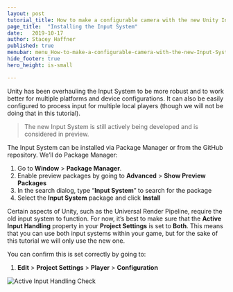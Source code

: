 ```yaml
---
layout: post
tutorial_title: How to make a configurable camera with the new Unity Input System
page_title:  "Installing the Input System"
date:   2019-10-17
author: Stacey Haffner
published: true
menubar: menu_How-to-make-a-configurable-camera-with-the-new-Input-System
hide_footer: true
hero_height: is-small

---
```


Unity has been overhauling the Input System to be more robust and to work better for multiple platforms and device configurations. It can also be easily configured to process input for multiple local players (though we will not be doing that in this tutorial). 

> The new Input System is still actively being developed and is considered in preview.

The Input System can be installed via Package Manager or from the GitHub repository. We’ll do Package Manager:

1.	Go to **Window** > **Package Manager**. 
2.	Enable preview packages by going to **Advanced** > **Show Preview Packages**
3.	In the search dialog, type “**Input System**” to search for the package
4.	Select the **Input System** package and click **Install**

Certain aspects of Unity, such as the Universal Render Pipeline, require the old input system to function. For now, it’s best to make sure that the **Active Input Handling** property in your **Project Settings** is set to **Both**. This means that you can use both input systems within your game, but for the sake of this tutorial we will only use the new one. 

You can confirm this is set correctly by going to:

1.	**Edit** > **Project Settings** > **Player** > **Configuration** 

![Active Input Handling Check]({{page.dir}}/images/pt-1-2-activeInputHandling.jpg)
